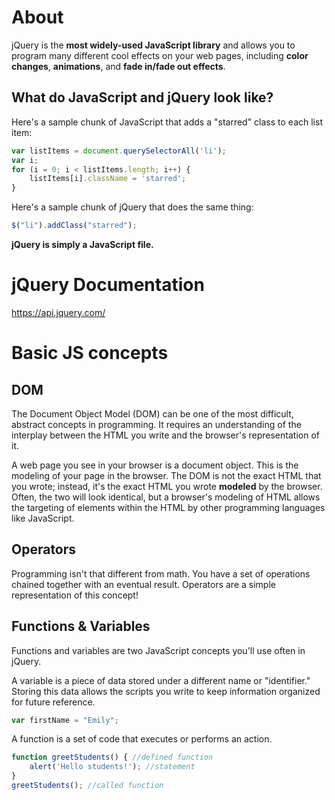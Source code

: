 # About
jQuery is the **most widely-used JavaScript library** and allows you to program many different cool effects on your web pages, including **color changes**, **animations**, and **fade in/fade out effects**. 

## What do JavaScript and jQuery look like?
Here's a sample chunk of JavaScript that adds a "starred" class to each list item:
```js
var listItems = document.querySelectorAll('li');
var i;
for (i = 0; i < listItems.length; i++) {
    listItems[i].className = 'starred';
}
```
Here's a sample chunk of jQuery that does the same thing:
```js
$("li").addClass("starred");
```
**jQuery is simply a JavaScript file.**

# jQuery Documentation
https://api.jquery.com/

# Basic JS concepts
## DOM
The Document Object Model (DOM) can be one of the most difficult, abstract concepts in programming. It requires an understanding of the interplay between the HTML you write and the browser's representation of it.

A web page you see in your browser is a document object. This is the modeling of your page in the browser. The DOM is not the exact HTML that you wrote; instead, it's the exact HTML you wrote **modeled** by the browser. Often, the two will look identical, but a browser's modeling of HTML allows the targeting of elements within the HTML by other programming languages like JavaScript.
## Operators
Programming isn't that different from math. You have a set of operations chained together with an eventual result. Operators are a simple representation of this concept!
## Functions & Variables
Functions and variables are two JavaScript concepts you'll use often in jQuery.

A variable is a piece of data stored under a different name or "identifier." Storing this data allows the scripts you write to keep information organized for future reference.
```js
var firstName = "Emily";
```

A function is a set of code that executes or performs an action.
```js
function greetStudents() { //defined function
    alert('Hello students!'); //statement
}
greetStudents(); //called function
```
